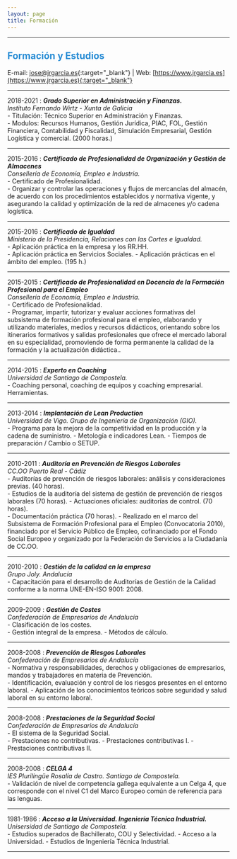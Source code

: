 ```yaml
---
layout: page
title: Formación
---
```


<hr size="5px" color="#268BD4" />

<p><h2><span style="color:#268BD4">Formación y Estudios</span></h2></p>

E-mail: [jose@jrgarcia.es](mailto:jose@jrgarcia.es){:target="_blank"} | Web: [https://www.jrgarcia.es](https://www.jrgarcia.es){:target="_blank"}  


<hr size="5px" color="#268BD4" />

2018-2021 
:	***Grado Superior en Administración y Finanzas.***  
*Instituto Fernando Wirtz - Xunta de Galicia*  
	- Titulación: Técnico Superior en Administración y Finanzas.  
    - Modulos: Recursos Humanos, Gestión Jurídica, PIAC, FOL, Gestión Financiera, Contabilidad y Fiscalidad, Simulación Empresarial, Gestión Logística y comercial. (2000 horas.)   

<hr size="5px" color="#268BD4" />

2015-2016 
:	***Certificado de Profesionalidad de Organización y Gestión de Almacenes***  
*Consellería de Economía, Empleo e Industria.*  
	- Certificado de Profesionalidad.  
    - Organizar y controlar las operaciones y flujos de mercancías del almacén, de acuerdo con los procedimientos establecidos y normativa vigente, y asegurando la calidad y optimización de la red de almacenes y/o cadena logística.     
	
<hr size="5px" color="#268BD4" />

2015-2016 
:	***Certificado de Igualdad***  
*Ministerio de la Presidencia, Relaciones con las Cortes e Igualdad.*  
	- Aplicación práctica en la empresa y los RR.HH.  
    - Aplicación práctica en Servicios Sociales.
    - Aplicación prácticas en el ámbito del empleo. (195 h.)      
	
<hr size="5px" color="#268BD4" />

2015-2015 
:	***Certificado de Profesionalidad en Docencia de la Formación Profesional para el Empleo***  
*Consellería de Economía, Empleo e Industria.*  
	- Certificado de Profesionalidad.  
    - Programar, impartir, tutorizar y evaluar acciones formativas del subsistema de formación profesional para el empleo, elaborando y utilizando materiales, medios y recursos didácticos, orientando sobre los itinerarios formativos y salidas profesionales que ofrece el mercado laboral en su especialidad, promoviendo de forma permanente la calidad de la formación y la actualización didáctica..     
	
<hr size="5px" color="#268BD4" />

2014-2015 
:	***Experto en Coaching***  
*Universidad de Santiago de Compostela.*  
	- Coaching personal, coaching de equipos y coaching empresarial. Herramientas.  
        
	
<hr size="5px" color="#268BD4" />

2013-2014 
:	***Implantación de Lean Production***  
*Universidad de Vigo. Grupo de Ingeniería de Organización (GIO).*  
	- Programa para la mejora de la competitividad en la producción y la cadena de suministro.
    - Metología e indicadores Lean.
    - Tiempos de preparación / Cambio o SETUP.
        
	
<hr size="5px" color="#268BD4" />

2010-2011 
:	***Auditoría en Prevención de Riesgos Laborales***  
*CC.OO Puerto Real - Cádiz*  
	- Auditorías de prevención de riesgos laborales: análisis y consideraciones previas. (40 horas).  
    - Estudios de la auditoría del sistema de gestión de prevención de riesgos laborales (70 horas). 
    - Actuaciones oficiales: auditorías de control. (70 horas).  
    - Documentación práctica (70 horas). 
    - Realizado en el marco del Subsistema de Formación Profesional para el Empleo (Convocatoria 2010), financiado por el Servicio Público de Empleo, cofinanciado por el Fondo Social Europeo y organizado por la Federación de Servicios a la Ciudadanía de CC.OO. 
        
<hr size="5px" color="#268BD4" />

2010-2010 
:	***Gestión de la calidad en la empresa***  
*Grupo Joly. Andalucía*  
	- Capacitación para el desarrollo de Auditorías de Gestión de la Calidad conforme a la norma
UNE-EN-ISO 9001: 2008.

<hr size="5px" color="#268BD4" />

2009-2009 
:	***Gestión de Costes***  
*Confederación de Empresarios de Andalucía*  
	- Clasificación de los costes.  
    - Gestión integral de la empresa. 
    - Métodos de cálculo.  
        
<hr size="5px" color="#268BD4" />

2008-2008 
:	***Prevención de Riesgos Laborales***  
*Confederación de Empresarios de Andalucía*  
	- Normativa y responsabilidades, derechos y obligaciones de empresarios, mandos y
trabajadores en materia de Prevención.  
    - Identificación, evaluación y control de los riesgos presentes en el entorno laboral. 
    - Aplicación de los conocimientos teóricos sobre seguridad y salud laboral en su entorno laboral.  
        
<hr size="5px" color="#268BD4" />

2008-2008 
:	***Prestaciones de la Seguridad Social***  
*Confederación de Empresarios de Andalucía*  
	- El sistema de la Seguridad Social.  
    - Prestaciones no contributivas. 
    - Prestaciones contributivas I.
    - Prestaciones contributivas II.  
        
<hr size="5px" color="#268BD4" />


2008-2008 
:	***CELGA 4***  
*IES Plurilingüe Rosalía de Castro. Santiago de Compostela.*  
	- Validación de nivel de competencia gallega equivalente a un Celga 4, que corresponde con el nivel C1 del Marco Europeo común de referencia para las lenguas.  
        
	
<hr size="5px" color="#268BD4" />

1981-1986 
:	***Acceso a la Universidad. Ingeniería Técnica Industrial.***  
*Unisersidad de Santiago de Compostela.*  
	- Estudios superados de Bachillerato, COU y Selectividad. 
    - Acceso a la Universidad. 
    - Estudios de Ingeniería Técnica Industrial.
        
	
<hr size="5px" color="#268BD4" />